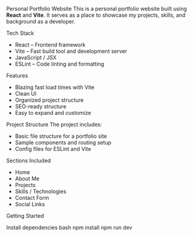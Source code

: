 Personal Portfolio Website
This is a personal portfolio website built using **React** and **Vite**. It serves as a place to showcase my projects, skills, and background as a developer.

Tech Stack
- React – Frontend framework
- Vite – Fast build tool and development server
- JavaScript / JSX
- ESLint – Code linting and formatting

Features
- Blazing fast load times with Vite
- Clean UI
- Organized project structure
- SEO-ready structure
- Easy to expand and customize

Project Structure
The project includes:
- Basic file structure for a portfolio site
- Sample components and routing setup
- Config files for ESLint and Vite

Sections Included
- Home
- About Me
- Projects
- Skills / Technologies
- Contact Form
- Social Links


Getting Started

Install dependencies
bash
npm install
npm run dev
